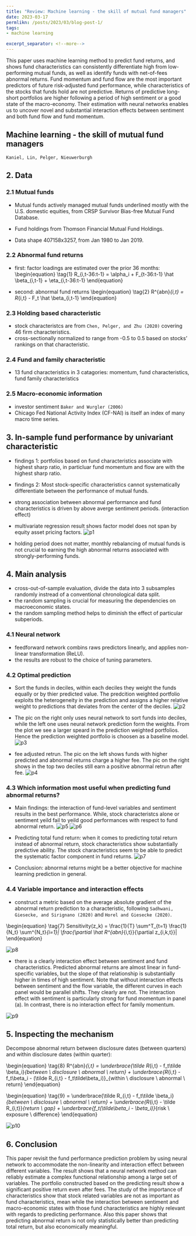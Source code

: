 ```yaml
---
title: "Review: Machine learning - the skill of mutual fund managers"
date: 2023-03-17
permlikn: /posts/2023/03/blog-post-1/
tags: 
- machine learning

excerpt_separator: <!--more-->
---
```


This paper uses machine learning method to predict fund returns, and shows fund characteristics can consistently differentiate high from low-performing mutual funds, as well as identify funds with net-of-fees abnormal returns. <!--more--> Fund momentum and fund flow are the most important predictors of future risk-adjusted fund performance, while characteristics of the stocks that funds hold are not predictive. Returns of predictive long-short portfolios are higher following a period of high sentiment or a good state of the macro-economy. Their estimation with neural networks enables us to uncover novel and substantial interaction effects between sentiment and both fund flow and fund momentum.

## Machine learning - the skill of mutual fund managers
`Kaniel, Lin, Pelger, Nieuwerburgh`

## 2. Data

### 2.1 Mutual funds
+ Mutual funds
actively managed mutual funds underlined mostly with the U.S. domestic equities, from CRSP Survivor Bias-free Mutual Fund Database.

+ Fund holdings from Thomson Financial Mutual Fund Holdings.

+ Data shape 407158x3257, from Jan 1980 to Jan 2019.

### 2.2 Abnormal fund returns
+ first: factor loadings are estimated over the prior 36 months:
\begin{equation}
\tag{1}
R_{i,t-36:t-1} = \alpha_i + F_{t-36:t-1} \hat \beta_{i,t-1} + \eta_{i,t-36:t-1}
\end{equation}

+ second: abnormal fund returns
\begin{equation}
\tag{2}
R^{abn}_{i,t} = R_{i,t} - F_t \hat \beta_{i,t-1}
\end{equation}

### 2.3 Holding based characteristic
+ stock characteristcs are from `Chen, Pelger, and Zhu (2020)` covering 46 firm characteristics.
+ cross-sectionally normalized to range from -0.5 to 0.5 based on stocks’ rankings on that characteristic.

### 2.4 Fund and family characteristic
+ 13 fund characteristics in 3 catagories: momentum, fund characteristics, fund family characteristics

### 2.5 Macro-economic information
+ investor sentiment `Baker and Wurgler (2006)`
+ Chicago Fed National Activity Index (CF-NAI) is itself an index of many macro time series.

## 3. In-sample fund performance by univariant characteristic

+ findings 1: portfolios based on fund characteristics associate with highest sharp ratio, in particluar fund momentum and flow are with the highest sharp ratio.

+ findings 2: Most stock-specific characteristics cannot systematically differentiate between the performance of mutual funds.

+ strong association between abnormal performance and fund characteristics is driven by above averge sentiment periods. (interaction effect)

+ multivariate regression result shows factor model does not span by equity asset pricing factors. 
![p1](images/machine_learning_skill_fund_manegers_1.png)

+ holding period does not matter, monthly rebalancing of mutual funds is not crucial to earning the
high abnormal returns associated with strongly-performing funds.

## 4. Main analysis

+ cross-out-of-sample evaluation, divide the data into 3 subsamples randomly instread of a conventional chronological data split.
+ the random sampling is crucial for measuring the dependencies on macroeconomic states.
+ the random sampling method helps to diminish the effect of particular subperiods. 

### 4.1 Neural network

+ feedforward network combins raws predictors linearly, and applies non-linear transformation (ReLU). 
+ the results are robust to the choice of tuning parameters.

### 4.2 Optimal prediction
+ Sort the funds in deciles, within each deciles they weight the funds equally or by thier predicted value. The predcition weighted portfolio exploits the heterogeneity in the prediction and assigns a higher relative weight to predictions that deviates from the center of the deciles.
![p2](images/machine_learning_skill_fund_manegers_2.png)

+ The pic on the right only uses neural network to sort funds into deciles, while the left one uses neural network prediction form the weights. From the plot we see a larger speard in the prediction weighted portfolios. Hence the prediction weighted portfolio is choosen as a baseline model. 
![p3](images/machine_learning_skill_fund_manegers_3.png)

+ fee adjusted retrun. The pic on the left shows funds with higher predicted and abnormal returns charge a higher fee. The pic on the right shows in the top two deciles still earn a positive abnormal retrun after fee.
![p4](images/machine_learning_skill_fund_manegers_4.png)

### 4.3 Which information most useful when predicting fund abnormal returns?

+ Main findings: the interaction of fund-level variables and sentiment results in the best performance. While, stock characteristcs alone or sentiment yeild fail to yeild good performances with respect to fund abnormal return.
![p5](images/machine_learning_skill_fund_manegers_5.png)
![p6](images/machine_learning_skill_fund_manegers_6.png)

+ Predicting total fund return: when it comes to predicting total return instead of abnormal return, stock characteristics show substantially predictive ability. The stock characteristics seem to be able to predict the systematic factor component in fund returns.
![p7](images/machine_learning_skill_fund_manegers_7.png)

+ Conclusion: abnormal returns might be a better objective for machine learning prediction in general.

### 4.4 Variable importance and interaction effects

+ construct a metric based on the average absolute gradient of the abnormal return prediction to a characteristic, following `Sadhwani, Giesecke, and Sirignano (2020)` and `Horel and Giesecke (2020)`.

\begin{equation}
\tag{7}
Sensitivity(z_k) = \frac{1}{T} \sum^T_{t=1} \frac{1}{N_t} \sum^{N_t}_{i=1}| \frac{\partial \hat R^{abn}_{i,t}}{\partial z_{i,k,t}}|
\end{equation}

![p8](images/machine_learning_skill_fund_manegers_8.png)

+ there is a clearly interaction effect between sentiment and fund characteristics. Predicted abnormal returns are almost linear in fund-specific variables, but the slope of that relationship is substantially higher in times of high sentiment. Note that without interaction effects between sentiment and the flow variable, the different curves in each panel would be parallel shifts. They
clearly are not. The interaction effect with sentiment is particularly strong for fund momentum in panel (a). In contrast, there is no interaction effect for family momentum.

![p9](images/machine_learning_skill_fund_manegers_9.png)

## 5. Inspecting the mechanism

Decompose abnormal return between disclosure dates (between quarters) and within disclosure dates (within quarter):

\begin{equation}
\tag{8}
R^{abn}_{i,t} = \underbrace{\tilde R_{i,t} - f_t\tilde \beta_i}_{between \ disclosure \ abnormal \ return} + \underbrace{R_{i,t} - f_t\beta_i - (\tilde R_{i,t} - f_t\tilde\beta_i)}_{within \ disclosure \ abnormal \ return}
\end{equation}

\begin{equation}
\tag{9}
 = \underbrace{\tilde R_{i,t} - f_t\tilde \beta_i}_{between \ disclosure \ abnormal \ return} + \underbrace{R_{i,t} - \tilde R_{i,t}}_{return \ gap} + \underbrace{f_t(\tilde\beta_i - \beta_i)}_{risk \ exposure \ difference}
\end{equation}

![p10](images/machine_learning_skill_fund_manegers_10.png)

## 6. Conclusion

This paper revisit the fund performance prediction problem by using neural network to accommodate the non-linearity and interaction effect between different variables. The result shows that a neural network method can reliably estimate a complex functional relationship among a large set of variables. The portfolio constructed based on the predicting result show a significant positive return even after fees. The study of the importance of characteristics show that stock related variables are not as important as fund characteristics, mean while the interaction between sentiment and macro-economic states with those fund characteristics are highly relevant with regards to predicting performance. Also this paper shows that predicting abnormal return is not only statistically better than predicting total return, but also economically meaningful.  

